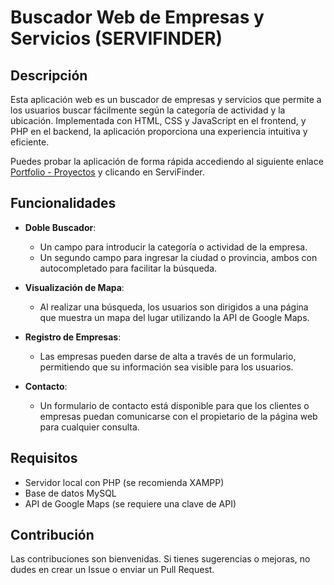 # Buscador Web de Empresas y Servicios (SERVIFINDER)

## Descripción

Esta aplicación web es un buscador de empresas y servicios que permite a los usuarios buscar fácilmente según la categoría de actividad y la ubicación. Implementada con HTML, CSS y JavaScript en el frontend, y PHP en el backend, la aplicación proporciona una experiencia intuitiva y eficiente.

Puedes probar la aplicación de forma rápida accediendo al siguiente enlace [Portfolio - Proyectos](https://www.agusdev.es/pages/proyectos.html) y clicando en ServiFinder.

## Funcionalidades

- **Doble Buscador**: 
  - Un campo para introducir la categoría o actividad de la empresa.
  - Un segundo campo para ingresar la ciudad o provincia, ambos con autocompletado para facilitar la búsqueda.
  
- **Visualización de Mapa**: 
  - Al realizar una búsqueda, los usuarios son dirigidos a una página que muestra un mapa del lugar utilizando la API de Google Maps.

- **Registro de Empresas**: 
  - Las empresas pueden darse de alta a través de un formulario, permitiendo que su información sea visible para los usuarios.

- **Contacto**: 
  - Un formulario de contacto está disponible para que los clientes o empresas puedan comunicarse con el propietario de la página web para cualquier consulta.

## Requisitos

- Servidor local con PHP (se recomienda XAMPP)
- Base de datos MySQL
- API de Google Maps (se requiere una clave de API)

## Contribución
Las contribuciones son bienvenidas. Si tienes sugerencias o mejoras, no dudes en crear un Issue o enviar un Pull Request.
